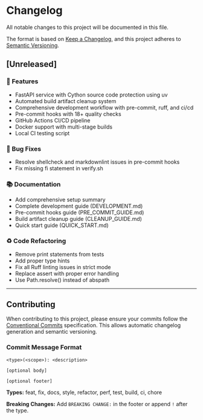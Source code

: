 # Changelog

All notable changes to this project will be documented in this file.

The format is based on [Keep a Changelog](https://keepachangelog.com/en/1.0.0/),
and this project adheres to [Semantic Versioning](https://semver.org/spec/v2.0.0.html).

## [Unreleased]

### 🚀 Features

- FastAPI service with Cython source code protection using uv
- Automated build artifact cleanup system
- Comprehensive development workflow with pre-commit, ruff, and ci/cd
- Pre-commit hooks with 18+ quality checks
- GitHub Actions CI/CD pipeline
- Docker support with multi-stage builds
- Local CI testing script

### 🐛 Bug Fixes

- Resolve shellcheck and markdownlint issues in pre-commit hooks
- Fix missing fi statement in verify.sh

### 📚 Documentation

- Add comprehensive setup summary
- Complete development guide (DEVELOPMENT.md)
- Pre-commit hooks guide (PRE_COMMIT_GUIDE.md)
- Build artifact cleanup guide (CLEANUP_GUIDE.md)
- Quick start guide (QUICK_START.md)

### ♻️ Code Refactoring

- Remove print statements from tests
- Add proper type hints
- Fix all Ruff linting issues in strict mode
- Replace assert with proper error handling
- Use Path.resolve() instead of abspath

---

## Contributing

When contributing to this project, please ensure your commits follow the [Conventional Commits](https://www.conventionalcommits.org/) specification. This allows automatic changelog generation and semantic versioning.

### Commit Message Format

```
<type>(<scope>): <description>

[optional body]

[optional footer]
```

**Types:** feat, fix, docs, style, refactor, perf, test, build, ci, chore

**Breaking Changes:** Add `BREAKING CHANGE:` in the footer or append `!` after the type.

